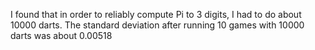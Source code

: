 I found that in order to reliably compute Pi to 3 digits, I had to do about 10000 darts.
The standard deviation after running 10 games with 10000 darts was about 0.00518
